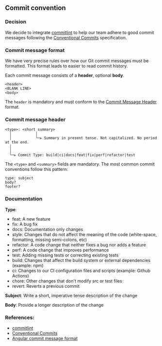 ## Commit convention

### Decision

We decide to integrate [commitlint](https://commitlint.js.org/) to help our team adhere to good commit messages following the [Conventional Commits](https://www.conventionalcommits.org/en/v1.0.0/#specification) specification.

### Commit message format

We have very precise rules over how our Git commit messages must be formatted. This format leads to easier to read commit history.

Each commit message consists of a **header**, optional **body**.

```text
<header>
<BLANK LINE>
<body>
```

The `header` is mandatory and must conform to the [Commit Message Header](#commit-message-header) format.

### Commit message header

```text
<type>: <short summary>
  │           │
  │           └─⫸ Summary in present tense. Not capitalized. No period at the end.
  │
  │
  └─⫸ Commit Type: build|ci|docs|feat|fix|perf|refactor|test
```

The `<type>` and `<summary>` fields are mandatory.
The most common commit conventions follow this pattern:

```text
type: subject
body?
footer?
```

### Documentation

**Type**:

- feat: A new feature
- fix: A bug fix
- docs: Documentation only changes
- style: Changes that do not affect the meaning of the code (white-space, formatting, missing semi-colons, etc)
- refactor: A code change that neither fixes a bug nor adds a feature
- perf: A code change that improves performance
- test: Adding missing tests or correcting existing tests
- build: Changes that affect the build system or external dependencies (example: npm)
- ci: Changes to our CI configuration files and scripts (example: Github Actions)
- chore: Other changes that don't modify src or test files
- revert: Reverts a previous commit

**Subject**:
Write a short, imperative tense description of the change

**Body**:
Provide a longer description of the change

### References:

- [commitlint](https://commitlint.js.org/reference/prompt.html)
- [Conventional Commits](https://www.conventionalcommits.org/en/v1.0.0/)
- [Angular commit message format](https://github.com/angular/angular/blob/main/CONTRIBUTING.md#-commit-message-format)
